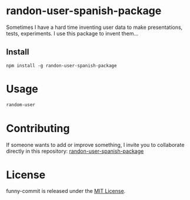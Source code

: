 

# randon-user-spanish-package

Sometimes I have a hard time inventing user data to make presentations, tests, experiments. I use this package to invent them...

## Install

```npm
npm install -g randon-user-spanish-package
```

# Usage

```bash
random-user
```

# Contributing
If someone wants to add or improve something, I invite you to collaborate directly in this repository: [randon-user-spanish-package](https://github.com/aramxD/randon-user-spanish-package)

# License
funny-commit is released under the [MIT License](https://opensource.org/licenses/MIT).